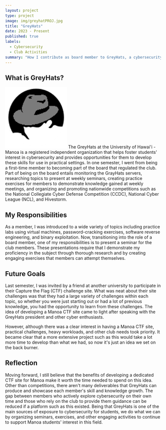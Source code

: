 ```yaml
---
layout: project
type: project
image: img/greyhatPROJ.jpg
title: "GreyHats"
date: 2023 - Present
published: true
labels:
  - Cybersecurity
  - Club Activities
summary: "How I contribute as board member to GreyHats, a cybersecurity focused interest club, at the University of Hawaii - Manoa."
---
```

     
## What is GreyHats?
<img width="200px" 
     class="rounded float-start pe-4" 
     src="../img/gh.png" >
The GreyHats at the University of Hawai'i - Manoa is a registered independent organization that helps foster students' interest in cybersecurity and provides opportunities for them to develop these skills for use in practical settings. In one semester, I went from being a first-time member to becoming part of the board that regulated the club. Part of being on the board entails monitoring the GrayHats servers, researching topics to present at weekly seminars, creating practice exercises for members to demonstrate knowledge gained at weekly meetings, and organizing and promoting nationwide competitions such as the National Collegiate Cyber Defense Competition (CCDC), National Cyber League (NCL), and Hivestorm.

## My Responsibilities

As a member, I was introduced to a wide variety of topics including practice labs using virtual machines, password-cracking exercises, software reverse engineering, and binary exploitation. Now, transitioning into the role of a board member, one of my responsibilities is to present a seminar for the club members. These presentations require that I demonstrate my proficiency in the subject through thorough research and by creating engaging exercises that members can attempt themselves. 

## Future Goals

Last semester, I was invited by a friend at another university to participate in their Capture the Flag (CTF) challenge site. What was neat about their site challenges was that they had a large variety of challenges within each topic, so whether you were just starting out or had a lot of previous knowledge, you had the opportunity to learn from these challenges. The idea of developing a Manoa CTF site came to light after speaking with the GreyHats president and other cyber enthusiasts.

However, although there was a clear interest in having a Manoa CTF site, practical challenges, heavy workloads, and other club needs took priority. It became clear that a more extensive project such as this would take a lot more time to develop than what we had, so now it's just an idea we set on the back burner. 

## Reflection

Moving forward, I still believe that the benefits of developing a dedicated CTF site for Manoa make it worth the time needed to spend on this idea. Other than competitions, there aren't many deliverables that GreyHats can produce and showcase each member's skill and knowledge growth. The gap between members who actively explore cybersecurity on their own time and those who rely on the club to provide them guidance can be reduced if a platform such as this existed. Being that GreyHats is one of the main sources of exposure to cybersecurity for students, we do what we can by organizing seminars, exercises, and other engaging activities to continue to support Manoa students' interest in this field. 
